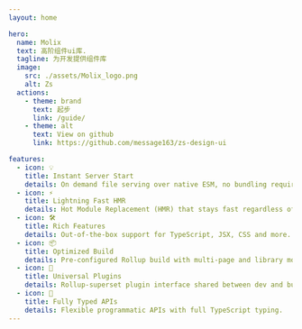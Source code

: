 ```yaml
---
layout: home

hero:
  name: Molix
  text: 高阶组件ui库.
  tagline: 为开发提供组件库
  image:
    src: ./assets/Molix_logo.png
    alt: Zs
  actions:
    - theme: brand
      text: 起步
      link: /guide/         
    - theme: alt
      text: View on github
      link: https://github.com/message163/zs-design-ui

features:
  - icon: 💡
    title: Instant Server Start
    details: On demand file serving over native ESM, no bundling required!
  - icon: ⚡️
    title: Lightning Fast HMR
    details: Hot Module Replacement (HMR) that stays fast regardless of app size.
  - icon: 🛠️
    title: Rich Features
    details: Out-of-the-box support for TypeScript, JSX, CSS and more.
  - icon: 📦
    title: Optimized Build
    details: Pre-configured Rollup build with multi-page and library mode support.
  - icon: 🔩
    title: Universal Plugins
    details: Rollup-superset plugin interface shared between dev and build.
  - icon: 🔑
    title: Fully Typed APIs
    details: Flexible programmatic APIs with full TypeScript typing.
---
```


